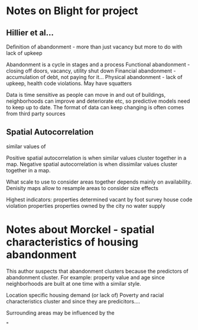 # Notes on Blight for project

## Hillier et al...

Definition of abandonment - more than just vacancy but more to do with lack of upkeep

Abandonment is a cycle in stages and a process
Functional abandonment - closing off doors, vacancy, utility shut down
Financial abandonment - accumulation of debt, not paying for it...
Physical abandonment - lack of upkeep, health code violations. May have squatters

Data is time sensitive as people can move in and out of buildings, neighborhoods can improve and deteriorate etc, so predictive models need to keep up to date. The format of data can keep changing is often comes from third party sources

## Spatial Autocorrelation
similar values of 

Positive spatial autocorrelation is when similar values cluster together in a map.
Negative spatial autocorrelation is when dissimilar values cluster together in a map.

What scale to use to consider areas together depends mainly on availability. Denisity maps allow to resample areas to consider size effects


Highest indicators:
properties determined vacant by foot survey
house code violation properties
properties owned by the city
no water supply 

# Notes about Morckel - spatial characteristics of housing abandonment

This author suspects that abandonment clusters because the predictors of abandonment cluster. For example: property value and age since neighborhoods are built at one time with a similar style. 

Location specific housing demand (or lack of)
Poverty and racial characteristics cluster and since they are predicitors....

Surrounding areas may be influenced by the 

"